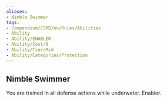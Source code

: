 ```yaml
---
aliases:
- Nimble Swimmer
tags:
- Compendium/CSRD/en/Rules/Abilities
- Ability
- Ability/ENABLER
- Ability/Cost/0
- Ability/Tier/Mid
- Ability/Categories/Protection
---
```


  
## Nimble Swimmer  
You are trained in all defense actions while underwater. Enabler.